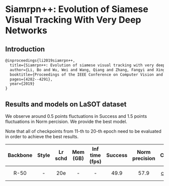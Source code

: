 # Siamrpn++: Evolution of Siamese Visual Tracking With Very Deep Networks

## Introduction

```latex
@inproceedings{li2019siamrpn++,
  title={Siamrpn++: Evolution of siamese visual tracking with very deep networks},
  author={Li, Bo and Wu, Wei and Wang, Qiang and Zhang, Fangyi and Xing, Junliang and Yan, Junjie},
  booktitle={Proceedings of the IEEE Conference on Computer Vision and Pattern Recognition},
  pages={4282--4291},
  year={2019}
}
```

## Results and models on LaSOT dataset
We observe around 0.5 points fluctuations in Success and 1.5 points fluctuations in Norm percision. We provide the best model.

Note that all of checkpoints from 11-th to 20-th epoch need to be evaluated in order to achieve the best results.

|    Backbone     |  Style  | Lr schd | Mem (GB) | Inf time (fps) | Success | Norm precision | Config | Download |
| :-------------: | :-----: | :-----: | :------: | :------------: | :----: | :----: | :------: | :--------: |
|    R-50    |  -  |   20e    | -        | -              | 49.9 | 57.9 | [config](https://github.com/open-mmlab/mmtracking/blob/master/configs/sot/siamese_rpn/siamese_rpn_r50_1x_lasot.py) | [model](MODEL_LINK) &#124; [log](LOG_LINK) |
